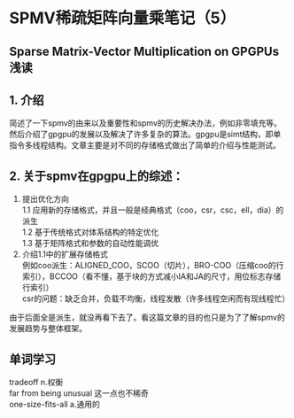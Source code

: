 # SPMV稀疏矩阵向量乘笔记（5）
## Sparse Matrix-Vector Multiplication on GPGPUs 浅读
## 1. 介绍
简述了一下spmv的由来以及重要性和spmv的历史解决办法，例如非零填充等。然后介绍了gpgpu的发展以及解决了许多复杂的算法。gpgpu是simt结构，即单指令多线程结构。文章主要是对不同的存储格式做出了简单的介绍与性能测试。  
## 2. 关于spmv在gpgpu上的综述：
1. 提出优化方向  
1.1 应用新的存储格式，并且一般是经典格式（coo，csr，csc，ell，dia）的派生  
1.2 基于传统格式对体系结构的特定优化  
1.3 基于矩阵格式和参数的自动性能调优  
2. 介绍1.1中的扩展存储格式  
例如coo派生：ALIGNED_COO，SCOO（切片），BRO-COO（压缩coo的行索引），BCCOO（看不懂，基于块的方式减小IA和JA的尺寸，用位标志存储行索引）  
csr的问题：缺乏合并，负载不均衡，线程发散（许多线程空闲而有现线程忙）   

由于后面全是派生，就没再看下去了。看这篇文章的目的也只是为了了解spmv的发展趋势与整体框架。
## 单词学习
tradeoff n.权衡  
far from being unusual 这一点也不稀奇  
one-size-fits-all a.通用的

